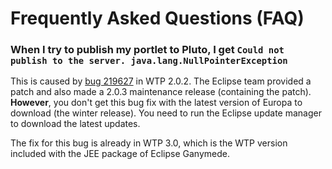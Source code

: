 # Frequently Asked Questions (FAQ) #

### When I try to publish my portlet to Pluto, I get `Could not publish to the server. java.lang.NullPointerException` ###

This is caused by [bug 219627](https://bugs.eclipse.org/bugs/show_bug.cgi?id=219627) in WTP 2.0.2.  The Eclipse team provided a patch and also made a 2.0.3 maintenance release (containing the patch).  **However**, you don't get this bug fix with the latest version of Europa to download (the winter release).  You need to run the Eclipse update manager to download the latest updates.

The fix for this bug is already in WTP 3.0, which is the WTP version included with the JEE package of Eclipse Ganymede.